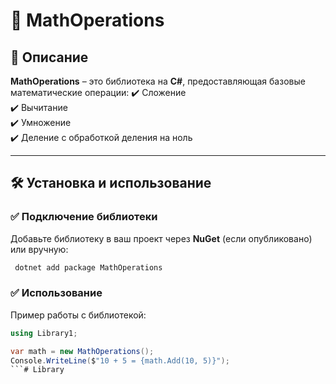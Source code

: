 # 📘 MathOperations

## 🔹 Описание
**MathOperations** – это библиотека на **C#**, предоставляющая базовые математические операции:
✔️ Сложение  
✔️ Вычитание  
✔️ Умножение  
✔️ Деление с обработкой деления на ноль  

---

## 🛠️ Установка и использование

### ✅ Подключение библиотеки  
Добавьте библиотеку в ваш проект через **NuGet** (если опубликовано) или вручную:
```sh
 dotnet add package MathOperations
```

### ✅ Использование  
Пример работы с библиотекой:
```csharp
using Library1;

var math = new MathOperations();
Console.WriteLine($"10 + 5 = {math.Add(10, 5)}");
```# Library
